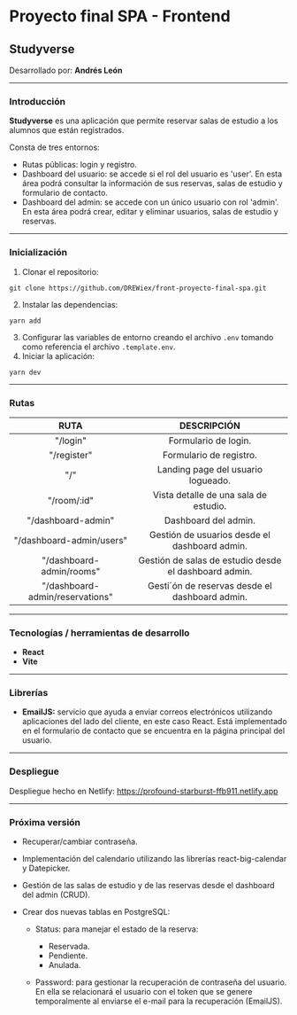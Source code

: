# Proyecto final SPA - Frontend
## Studyverse

Desarrollado por: **Andrés León**

---

### Introducción

**Studyverse** es una aplicación que permite reservar salas de estudio a los alumnos que están registrados.

Consta de tres entornos:
- Rutas públicas: login y registro.
- Dashboard del usuario: se accede si el rol del usuario es 'user'. En esta área podrá consultar la información de sus reservas, salas de estudio y formulario de contacto.
- Dashboard del admin: se accede con un único usuario con rol 'admin'. En esta área podrá crear, editar y eliminar usuarios, salas de estudio y reservas.

---

### Inicialización

1. Clonar el repositorio:
```
git clone https://github.com/DREWiex/front-proyecto-final-spa.git
```
2. Instalar las dependencias:
```
yarn add
```
3. Configurar las variables de entorno creando el archivo ```.env``` tomando como referencia el archivo ```.template.env```.
4. Iniciar la aplicación:
```
yarn dev
```

---

### Rutas

|             **RUTA**            |                    **DESCRIPCIÓN**                    |
|:-------------------------------:|:-----------------------------------------------------:|
| "/login"                        | Formulario de login.                                  |
| "/register"                     | Formulario de registro.                               |
| "/"                             | Landing page del usuario logueado.                    |
| "/room/:id"                     | Vista detalle de una sala de estudio.                 |
| "/dashboard-admin"              | Dashboard del admin.                                  |
| "/dashboard-admin/users"        | Gestión de usuarios desde el dashboard admin.         |
| "/dashboard-admin/rooms"        | Gestión de salas de estudio desde el dashboard admin. |
| "/dashboard-admin/reservations" | Gesti´ón de reservas desde el dashboard admin.        |

---

### Tecnologías / herramientas de desarrollo

- **React**
- **Vite**

---

### Librerías

- **EmailJS:** servicio que ayuda a enviar correos electrónicos utilizando aplicaciones del lado del cliente, en este caso React. Está implementado en el formulario de contacto que se encuentra en la página principal del usuario.

---

### Despliegue

Despliegue hecho en Netlify: https://profound-starburst-ffb911.netlify.app

---

### Próxima versión

- Recuperar/cambiar contraseña.

- Implementación del calendario utilizando las librerías react-big-calendar y Datepicker.

- Gestión de las salas de estudio y de las reservas desde el dashboard del admin (CRUD).

- Crear dos nuevas tablas en PostgreSQL:

    - Status: para manejar el estado de la reserva:

        - Reservada.
        - Pendiente.
        - Anulada.

    - Password: para gestionar la recuperación de contraseña del usuario. En ella se relacionará el usuario con el token que se genere temporalmente al enviarse el e-mail para la recuperación (EmailJS).
